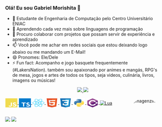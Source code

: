 ### Olá! Eu sou Gabriel Morishita 👋
  
- 🔭 Estudante de Engenharia de Computação pelo Centro Universitário ENIAC
- 🌱 Aprendendo cada vez mais sobre linguagens de programação 
- 👯 Procuro colaborar com projetos que possam servir de experiência e aprendizado
- 📫 Você pode me achar em redes sociais que estou deixando logo abaixo ou me mandando um E-Mail!
- 😄 Pronomes: Ele/Dele
- ⚡ Fun fact: Acompanho e jogo basquete frequentemente (#LakersNation). também sou apaixonado por animes e mangás, RPG's de mesa, jogos e artes de todos os tipos, seja videos, culinária, livros, imagens ou músicas!

<div align="center">
  <a href="https://github.com/Mourishitz">
  <img height="160em" src="https://github-readme-stats.vercel.app/api?username=Mourishitz&show_icons=true&theme=dark&include_all_commits=true&count_private=true"/>
  <img height="160em" src="https://github-readme-stats.vercel.app/api/top-langs/?username=Mourishitz&layout=compact&langs_count=7&theme=dark"/>
</div>
  
 <div style="display: inline_block"><br>
  <img align="center" alt="JavaScript" height="30" width="40" src="https://raw.githubusercontent.com/devicons/devicon/master/icons/javascript/javascript-plain.svg">
  <img align="center" alt="TypeScript" height="30" width="40" src="https://raw.githubusercontent.com/devicons/devicon/master/icons/typescript/typescript-plain.svg">
  <img align="center" alt="React" height="30" width="40" src="https://raw.githubusercontent.com/devicons/devicon/master/icons/react/react-original.svg">
  <img align="center" alt="HTML" height="30" width="40" src="https://raw.githubusercontent.com/devicons/devicon/master/icons/html5/html5-original.svg">
  <img align="center" alt="CSS" height="30" width="40" src="https://raw.githubusercontent.com/devicons/devicon/master/icons/css3/css3-original.svg">
  <img align="center" alt="Python" height="30" width="40" src="https://raw.githubusercontent.com/devicons/devicon/master/icons/python/python-original.svg">
  <img align="center" alt="C#" height="30" width="40" src="https://raw.githubusercontent.com/devicons/devicon/master/icons/csharp/csharp-original.svg">
  <img align="center" alt="Lua" height="30" width="40" src="https://cdn.jsdelivr.net/gh/devicons/devicon/icons/lua/lua-original.svg">
  <img align="right" alt="Imagenzinha" height="150" style="border-radius:50px;" src="https://i.imgur.com/sGCX9cS.png">
</div>

##  
  
<div>
 <a href = "mailto:gabrielmorishita@hotmail.com"><img src="https://img.shields.io/badge/Microsoft_Outlook-0078D4?style=for-the-badge&logo=microsoft-outlook&logoColor=white" target="_blank"></a>
 <a href="https://www.linkedin.com/in/gabriel-morishita" target="_blank"><img src="https://img.shields.io/badge/-LinkedIn-%230077B5?style=for-the-badge&logo=linkedin&logoColor=white" target="_blank"></a>   
</div>
 
 
